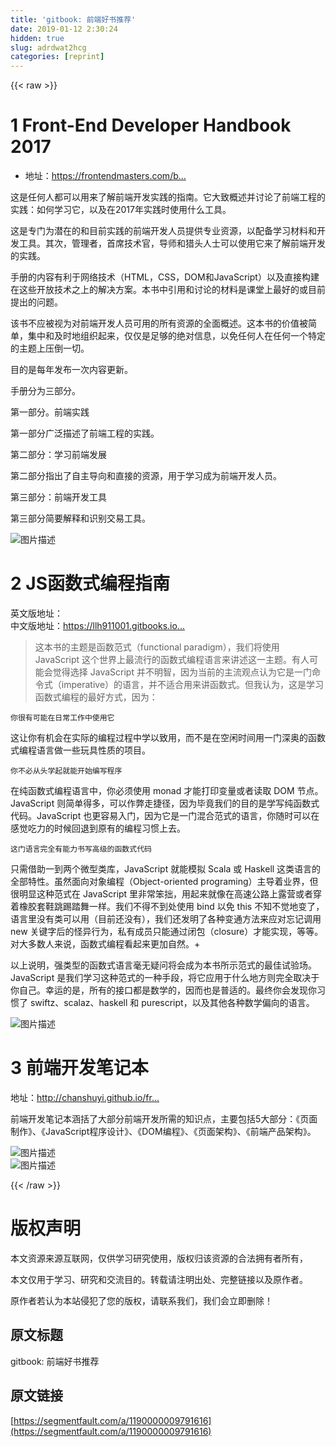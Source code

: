 ```yaml
---
title: 'gitbook: 前端好书推荐' 
date: 2019-01-12 2:30:24
hidden: true
slug: adrdwat2hcg
categories: [reprint]
---
```


{{< raw >}}

                    
<h1 id="articleHeader0">1 Front-End Developer Handbook 2017</h1>
<ul><li>地址：<a href="https://frontendmasters.com/books/front-end-handbook/2017/" rel="nofollow noreferrer" target="_blank">https://frontendmasters.com/b...</a>
</li></ul>
<p>这是任何人都可以用来了解前端开发实践的指南。它大致概述并讨论了前端工程的实践：如何学习它，以及在2017年实践时使用什么工具。</p>
<p>这是专门为潜在的和目前实践的前端开发人员提供专业资源，以配备学习材料和开发工具。其次，管理者，首席技术官，导师和猎头人士可以使用它来了解前端开发的实践。</p>
<p>手册的内容有利于网络技术（HTML，CSS，DOM和JavaScript）以及直接构建在这些开放技术之上的解决方案。本书中引用和讨论的材料是课堂上最好的或目前提出的问题。</p>
<p>该书不应被视为对前端开发人员可用的所有资源的全面概述。这本书的价值被简单，集中和及时地组织起来，仅仅是足够的绝对信息，以免任何人在任何一个特定的主题上压倒一切。</p>
<p>目的是每年发布一次内容更新。</p>
<p>手册分为三部分。</p>
<p>第一部分。前端实践</p>
<p>第一部分广泛描述了前端工程的实践。</p>
<p>第二部分：学习前端发展</p>
<p>第二部分指出了自主导向和直接的资源，用于学习成为前端开发人员。</p>
<p>第三部分：前端开发工具</p>
<p>第三部分简要解释和识别交易工具。</p>
<p><span class="img-wrap"><img data-src="/img/bVPfjZ?w=1800&amp;h=2330" src="https://static.alili.tech/img/bVPfjZ?w=1800&amp;h=2330" alt="图片描述" title="图片描述" style="cursor: pointer; display: inline;"></span></p>
<h1 id="articleHeader1">2 JS函数式编程指南</h1>
<p>英文版地址：<br>中文版地址：<a href="https://llh911001.gitbooks.io/mostly-adequate-guide-chinese/content/" rel="nofollow noreferrer" target="_blank">https://llh911001.gitbooks.io...</a></p>
<blockquote>这本书的主题是函数范式（functional paradigm），我们将使用 JavaScript 这个世界上最流行的函数式编程语言来讲述这一主题。有人可能会觉得选择 JavaScript 并不明智，因为当前的主流观点认为它是一门命令式（imperative）的语言，并不适合用来讲函数式。但我认为，这是学习函数式编程的最好方式，因为：</blockquote>
<p><code>你很有可能在日常工作中使用它</code></p>
<p>这让你有机会在实际的编程过程中学以致用，而不是在空闲时间用一门深奥的函数式编程语言做一些玩具性质的项目。</p>
<p><code>你不必从头学起就能开始编写程序</code></p>
<p>在纯函数式编程语言中，你必须使用 monad 才能打印变量或者读取 DOM 节点。JavaScript 则简单得多，可以作弊走捷径，因为毕竟我们的目的是学写纯函数式代码。JavaScript 也更容易入门，因为它是一门混合范式的语言，你随时可以在感觉吃力的时候回退到原有的编程习惯上去。</p>
<p><code>这门语言完全有能力书写高级的函数式代码</code></p>
<p>只需借助一到两个微型类库，JavaScript 就能模拟 Scala 或 Haskell 这类语言的全部特性。虽然面向对象编程（Object-oriented programing）主导着业界，但很明显这种范式在 JavaScript 里非常笨拙，用起来就像在高速公路上露营或者穿着橡胶套鞋跳踢踏舞一样。我们不得不到处使用 bind 以免 this 不知不觉地变了，语言里没有类可以用（目前还没有），我们还发明了各种变通方法来应对忘记调用 new 关键字后的怪异行为，私有成员只能通过闭包（closure）才能实现，等等。对大多数人来说，函数式编程看起来更加自然。+</p>
<p>以上说明，强类型的函数式语言毫无疑问将会成为本书所示范式的最佳试验场。JavaScript 是我们学习这种范式的一种手段，将它应用于什么地方则完全取决于你自己。幸运的是，所有的接口都是数学的，因而也是普适的。最终你会发现你习惯了 swiftz、scalaz、haskell 和 purescript，以及其他各种数学偏向的语言。</p>
<p><span class="img-wrap"><img data-src="/img/bVL8QF?w=827&amp;h=844" src="https://static.alili.tech/img/bVL8QF?w=827&amp;h=844" alt="图片描述" title="图片描述" style="cursor: pointer; display: inline;"></span></p>
<h1 id="articleHeader2">3 前端开发笔记本</h1>
<p>地址：<a href="http://chanshuyi.github.io/frontend_notebook/" rel="nofollow noreferrer" target="_blank">http://chanshuyi.github.io/fr...</a></p>
<p>前端开发笔记本涵括了大部分前端开发所需的知识点，主要包括5大部分：《页面制作》、《JavaScript程序设计》、《DOM编程》、《页面架构》、《前端产品架构》。</p>
<p><span class="img-wrap"><img data-src="/img/bVPfoI?w=1928&amp;h=468" src="https://static.alili.tech/img/bVPfoI?w=1928&amp;h=468" alt="图片描述" title="图片描述" style="cursor: pointer; display: inline;"></span><br><span class="img-wrap"><img data-src="/img/bVO9vK?w=1440&amp;h=814" src="https://static.alili.tech/img/bVO9vK?w=1440&amp;h=814" alt="图片描述" title="图片描述" style="cursor: pointer; display: inline;"></span></p>

                
{{< /raw >}}

# 版权声明
本文资源来源互联网，仅供学习研究使用，版权归该资源的合法拥有者所有，

本文仅用于学习、研究和交流目的。转载请注明出处、完整链接以及原作者。

原作者若认为本站侵犯了您的版权，请联系我们，我们会立即删除！

## 原文标题
gitbook: 前端好书推荐

## 原文链接
[https://segmentfault.com/a/1190000009791616](https://segmentfault.com/a/1190000009791616)

